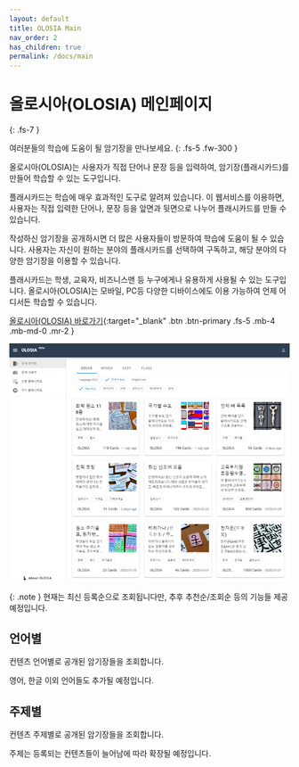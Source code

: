```yaml
---
layout: default
title: OLOSIA Main
nav_order: 2
has_children: true
permalink: /docs/main
---
```


# 올로시아(OLOSIA) 메인페이지
{: .fs-7 }

여러분들의 학습에 도움이 될 암기장을 만나보세요.
{: .fs-5 .fw-300 }

올로시아(OLOSIA)는 사용자가 직접 단어나 문장 등을 입력하여, 암기장(플래시카드)를 만들어 학습할 수 있는 도구입니다.

플래시카드는 학습에 매우 효과적인 도구로 알려져 있습니다. 이 웹서비스를 이용하면, 사용자는 직접 입력한 단어나, 문장 등을 앞면과 뒷면으로 나누어 플래시카드를 만들 수 있습니다.

작성하신 암기장을 공개하시면 더 많은 사용자들이 방문하여 학습에 도움이 될 수 있습니다. 사용자는 자신이 원하는 분야의 플래시카드를 선택하여 구독하고, 해당 분야의 다양한 암기장을 이용할 수 있습니다.

플래시카드는 학생, 교육자, 비즈니스맨 등 누구에게나 유용하게 사용될 수 있는 도구입니다. 올로시아(OLOSIA)는 모바일, PC등 다양한 디바이스에도 이용 가능하여 언제 어디서든 학습할 수 있습니다.

[올로시아(OLOSIA) 바로가기](https://olosia.com/){:target="_blank" .btn .btn-primary .fs-5 .mb-4 .mb-md-0 .mr-2 }

![decks-pc](/assets/images/main/decks_ko.png)

{: .note }
현재는 최신 등록순으로 조회됩니다만, 추후 추천순/조회순 등의 기능들 제공 예정입니다.

## 언어별

컨텐츠 언어별로 공개된 암기장들을 조회합니다.

영어, 한글 이외 언어들도 추가될 예정입니다.

## 주제별

컨텐츠 주제별로 공개된 암기장들을 조회합니다.

주제는 등록되는 컨텐츠들이 늘어남에 따라 확장될 예정입니다.
